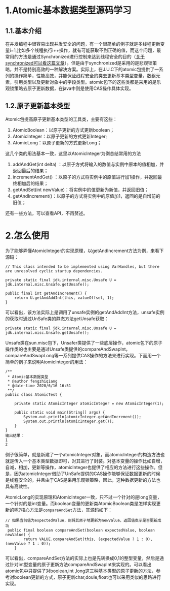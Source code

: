 # 1.Atomic基本数据类型源码学习

## 1.1.基本介绍

在并发编程中很容易出现并发安全的问题，有一个很简单的例子就是多线程更新变量i=1,比如多个线程执行i++操作，就有可能获取不到正确的值，而这个问题，最常用的方法是通过Synchronized进行控制来达到线程安全的目的（[关于synchronized可以看这篇文章](https://juejin.im/post/5ae6dc04f265da0ba351d3ff)）。但是由于synchronized是采用的是悲观锁策略，并不是特别高效的一种解决方案。实际上，在J.U.C下的atomic包提供了一系列的操作简单，性能高效，并能保证线程安全的类去更新基本类型变量，数组元素，引用类型以及更新对象中的字段类型。atomic包下的这些类都是采用的是乐观锁策略去原子更新数据，在java中则是使用CAS操作具体实现。

## 1.2.原子更新基本类型

Atomic包提高原子更新基本类型的工具类，主要有这些：

1. AtomicBoolean：以原子更新的方式更新boolean；
2. AtomicInteger：以原子更新的方式更新Integer;
3. AtomicLong：以原子更新的方式更新Long；

这几个类的用法基本一致，这里以AtomicInteger为例总结常用的方法

1. addAndGet\(int delta\) ：以原子方式将输入的数值与实例中原本的值相加，并返回最后的结果；
2. incrementAndGet\(\) ：以原子的方式将实例中的原值进行加1操作，并返回最终相加后的结果；
3. getAndSet\(int newValue\)：将实例中的值更新为新值，并返回旧值；
4. getAndIncrement\(\)：以原子的方式将实例中的原值加1，返回的是自增前的旧值；

还有一些方法，可以查看API，不再赘述。

# 2.怎么使用

为了能够弄懂AtomicInteger的实现原理，以getAndIncrement方法为例，来看下源码：

```
// This class intended to be implemented using VarHandles, but there are unresolved cyclic startup dependencies.

private static final jdk.internal.misc.Unsafe U = jdk.internal.misc.Unsafe.getUnsafe();

public final int getAndIncrement() {
    return U.getAndAddInt(this, valueOffset, 1);
}
```

可以看出，该方法实际上是调用了unsafe实例的getAndAddInt方法，unsafe实例的获取时通过UnSafe类的静态方法getUnsafe获取：

```
private static final jdk.internal.misc.Unsafe U = jdk.internal.misc.Unsafe.getUnsafe();
```

Unsafe类在sun.misc包下，Unsafer类提供了一些底层操作，atomic包下的原子操作类的也主要是通过Unsafe类提供的compareAndSwapInt，compareAndSwapLong等一系列提供CAS操作的方法来进行实现。下面用一个简单的例子来说明AtomicInteger的用法：

```
/**
 * Atomic基本数据类型
 * @author fengzhiqiang
 * @date-time 2020/6/16 16:51
 **/
public class AtomicTest {

    private static AtomicInteger atomicInteger = new AtomicInteger(1);

    public static void main(String[] args) {
        System.out.println(atomicInteger.getAndIncrement());
        System.out.println(atomicInteger.get());
    }
}
输出结果：
1
2
```

例子很简单，就是新建了一个atomicInteger对象，而atomicInteger的构造方法也就是传入一个基本类型数据即可，对其进行了封装。对基本变量的操作比如自增，自减，相加，更新等操作，atomicInteger也提供了相应的方法进行这些操作。但是，因为atomicInteger借助了UnSafe提供的CAS操作能够保证数据更新的时候是线程安全的，并且由于CAS是采用乐观锁策略，因此，这种数据更新的方法也具有高效性。

AtomicLong的实现原理和AtomicInteger一致，只不过一个针对的是long变量，一个针对的是int变量。而boolean变量的更新类AtomicBoolean类是怎样实现更新的呢?核心方法是`compareAndSet`方法，其源码如下：

```
// 如果当前值为expectedValue，则将其原子地更新为newValue，返回值表示是否更新成功
 public final boolean compareAndSet(boolean expectedValue, boolean newValue) {
        return VALUE.compareAndSet(this, (expectedValue ? 1 : 0), (newValue ? 1 : 0));
    }
```

可以看出，compareAndSet方法的实际上也是先转换成0,1的整型变量，然后是通过针对int型变量的原子更新方法compareAndSwapInt来实现的。可以看出atomic包中只提供了对boolean,int ,long这三种基本类型的原子更新的方法，参考对boolean更新的方式，原子更新char,doule,float也可以采用类似的思路进行实现。

